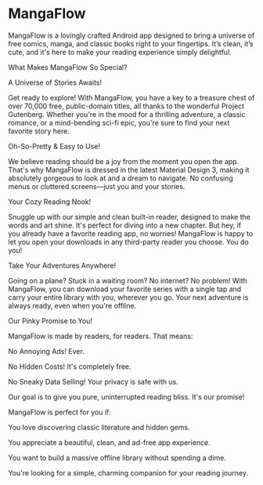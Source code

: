 # MangaFlow
MangaFlow is a lovingly crafted Android app designed to bring a universe of free comics, manga, and classic books right to your fingertips. It’s clean, it’s cute, and it's here to make your reading experience simply delightful.

What Makes MangaFlow So Special?

A Universe of Stories Awaits! 

Get ready to explore! With MangaFlow, you have a key to a treasure chest of over 70,000 free, public-domain titles, all thanks to the wonderful Project Gutenberg. Whether you're in the mood for a thrilling adventure, a classic romance, or a mind-bending sci-fi epic, you're sure to find your next favorite story here.

Oh-So-Pretty & Easy to Use! 

We believe reading should be a joy from the moment you open the app. That's why MangaFlow is dressed in the latest Material Design 3, making it absolutely gorgeous to look at and a dream to navigate. No confusing menus or cluttered screens—just you and your stories.

Your Cozy Reading Nook! 

Snuggle up with our simple and clean built-in reader, designed to make the words and art shine. It's perfect for diving into a new chapter. But hey, if you already have a favorite reading app, no worries! MangaFlow is happy to let you open your downloads in any third-party reader you choose. You do you!

Take Your Adventures Anywhere! 

Going on a plane? Stuck in a waiting room? No internet? No problem! With MangaFlow, you can download your favorite series with a single tap and carry your entire library with you, wherever you go. Your next adventure is always ready, even when you're offline.

Our Pinky Promise to You! 

MangaFlow is made by readers, for readers. That means:

No Annoying Ads! Ever.

No Hidden Costs! It's completely free.

No Sneaky Data Selling! Your privacy is safe with us.

Our goal is to give you pure, uninterrupted reading bliss. It's our promise!

MangaFlow is perfect for you if:

You love discovering classic literature and hidden gems.

You appreciate a beautiful, clean, and ad-free app experience.

You want to build a massive offline library without spending a dime.

You're looking for a simple, charming companion for your reading journey.


